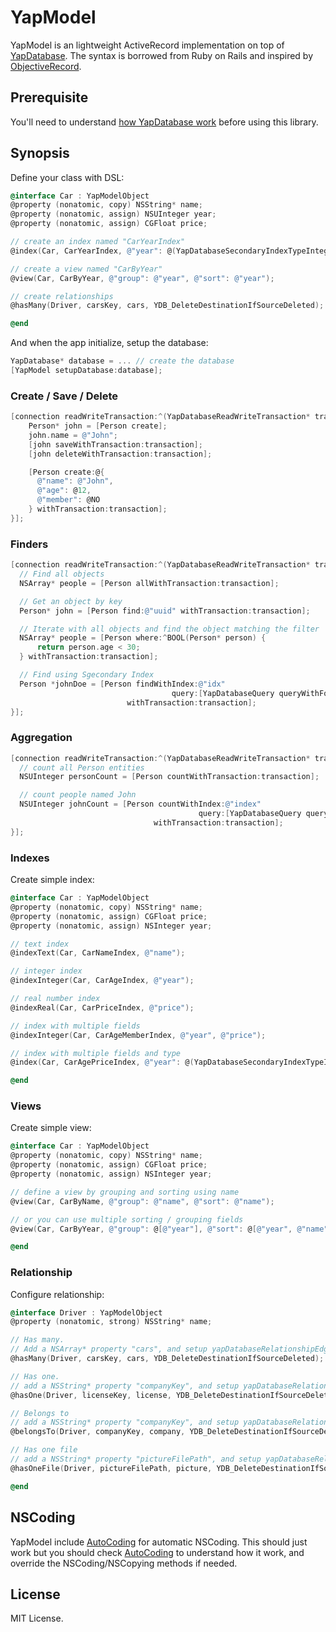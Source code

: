 # YapModel

YapModel is an lightweight ActiveRecord implementation on top of [YapDatabase](https://github.com/yaptv/YapDatabase).
The syntax is borrowed from Ruby on Rails and inspired by [ObjectiveRecord](https://github.com/mneorr/ObjectiveRecord).

## Prerequisite

You'll need to understand [how YapDatabase work](https://github.com/yaptv/YapDatabase/wiki) before using this library.

## Synopsis

Define your class with DSL:

```objective-c
@interface Car : YapModelObject
@property (nonatomic, copy) NSString* name;
@property (nonatomic, assign) NSUInteger year;
@property (nonatomic, assign) CGFloat price;

// create an index named "CarYearIndex"
@index(Car, CarYearIndex, @"year": @(YapDatabaseSecondaryIndexTypeInteger));

// create a view named "CarByYear"
@view(Car, CarByYear, @"group": @"year", @"sort": @"year");

// create relationships
@hasMany(Driver, carsKey, cars, YDB_DeleteDestinationIfSourceDeleted);

@end
```

And when the app initialize, setup the database:

```objective-c
YapDatabase* database = ... // create the database
[YapModel setupDatabase:database];
```

### Create / Save / Delete

```objective-c
[connection readWriteTransaction:^(YapDatabaseReadWriteTransaction* transaction){
    Person* john = [Person create];
    john.name = @"John";
    [john saveWithTransaction:transaction];
    [john deleteWithTransaction:transaction];

    [Person create:@{
      @"name": @"John",
      @"age": @12,
      @"member": @NO
    } withTransaction:transaction];
}];
```

### Finders

```objective-c
[connection readWriteTransaction:^(YapDatabaseReadWriteTransaction* transaction){
  // Find all objects
  NSArray* people = [Person allWithTransaction:transaction];

  // Get an object by key
  Person* john = [Person find:@"uuid" withTransaction:transaction];

  // Iterate with all objects and find the object matching the filter
  NSArray* people = [Person where:^BOOL(Person* person) {
      return person.age < 30;
  } withTransaction:transaction];

  // Find using Sgecondary Index
  Person *johnDoe = [Person findWithIndex:@"idx"
                                    query:[YapDatabaseQuery queryWithFormat:@"WHERE name == ? AND surname == ?", @"John", @"Doe"]
                          withTransaction:transaction];
}];

```

### Aggregation

```objective-c
[connection readWriteTransaction:^(YapDatabaseReadWriteTransaction* transaction){
  // count all Person entities
  NSUInteger personCount = [Person countWithTransaction:transaction];

  // count people named John
  NSUInteger johnCount = [Person countWithIndex:@"index"
                                          query:[YapDatabaseQuery queryWithFormat:@"WHERE name = 'John'"]
                                withTransaction:transaction];
}];
```

### Indexes

Create simple index:

```objective-c
@interface Car : YapModelObject
@property (nonatomic, copy) NSString* name;
@property (nonatomic, assign) CGFloat price;
@property (nonatomic, assign) NSInteger year;

// text index
@indexText(Car, CarNameIndex, @"name");

// integer index
@indexInteger(Car, CarAgeIndex, @"year");

// real number index
@indexReal(Car, CarPriceIndex, @"price");

// index with multiple fields
@indexInteger(Car, CarAgeMemberIndex, @"year", @"price");

// index with multiple fields and type
@index(Car, CarAgePriceIndex, @"year": @(YapDatabaseSecondaryIndexTypeInteger), @"price": @(YapDatabaseSecondaryIndexTypeReal));

@end
```

### Views

Create simple view:

```objective-c
@interface Car : YapModelObject
@property (nonatomic, copy) NSString* name;
@property (nonatomic, assign) CGFloat price;
@property (nonatomic, assign) NSInteger year;

// define a view by grouping and sorting using name
@view(Car, CarByName, @"group": @"name", @"sort": @"name");

// or you can use multiple sorting / grouping fields
@view(Car, CarByYear, @"group": @[@"year"], @"sort": @[@"year", @"name"]);

@end
```

### Relationship

Configure relationship:

```objective-c
@interface Driver : YapModelObject
@property (nonatomic, strong) NSString* name;

// Has many.
// Add a NSArray* property "cars", and setup yapDatabaseRelationshipEdges to return proper edges
@hasMany(Driver, carsKey, cars, YDB_DeleteDestinationIfSourceDeleted);

// Has one.
// add a NSString* property "companyKey", and setup yapDatabaseRelationshipEdges to return proper edges
@hasOne(Driver, licenseKey, license, YDB_DeleteDestinationIfSourceDeleted);

// Belongs to
// add a NSString* property "companyKey", and setup yapDatabaseRelationshipEdges to return proper edges
@belongsTo(Driver, companyKey, company, YDB_DeleteDestinationIfSourceDeleted);

// Has one file
// add a NSString* property "pictureFilePath", and setup yapDatabaseRelationshipEdges to return proper edges
@hasOneFile(Driver, pictureFilePath, picture, YDB_DeleteDestinationIfSourceDeleted);

@end
```

## NSCoding

YapModel include [AutoCoding](https://github.com/nicklockwood/AutoCoding) for automatic NSCoding. This should just work but you
should check [AutoCoding](https://github.com/nicklockwood/AutoCoding) to understand how it work, and override the NSCoding/NSCopying methods if needed.

## License

MIT License.
